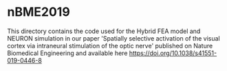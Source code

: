 # nBME2019
This directory contains the code used for the Hybrid FEA model and NEURON simulation in our paper 'Spatially selective activation of the visual cortex via intraneural stimulation of the optic nerve' published on Nature Biomedical Engineering and available here https://doi.org/10.1038/s41551-019-0446-8
